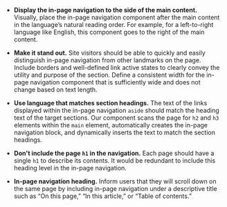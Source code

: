 - **Display the in-page navigation to the side of the main content.** Visually, place the in-page navigation component after the main content in the language’s natural reading order. For example, for a left-to-right language like English, this component goes to the right of the main content.

- **Make it stand out.** Site visitors should be able to quickly and easily distinguish in-page navigation from other landmarks on the page. Include borders and well-defined link active states to clearly convey the utility and purpose of the section. Define a consistent width for the in-page navigation component that is sufficiently wide and does not change based on text length.

- **Use language that matches section headings.** The text of the links displayed within the in-page navigation `aside` should match the heading text of the target sections. Our component scans the page for `h2` and `h3` elements within the `main` element, automatically creates the in-page navigation block, and dynamically inserts the text to match the section headings.

- **Don't include the page `h1` in the navigation.** Each page should have a single `h1` to describe its contents. It would be redundant to include this heading level in the in-page navigation.

- **In-page navigation heading.** Inform users that they will scroll down on the same page by including in-page navigation under a descriptive title such as “On this page,” “In this article,” or  “Table of contents.”
